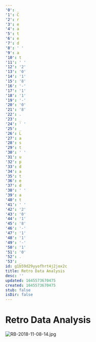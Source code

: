 ```yaml
---
'0': _
'1': C
'2': r
'3': e
'4': a
'5': t
'6': e
'7': d
'8': ' '
'9': a
'10': t
'11': ' '
'12': '2'
'13': '0'
'14': '1'
'15': '8'
'16': '-'
'17': '1'
'18': '1'
'19': '-'
'20': '0'
'21': '8'
'22': .
'23': _
'24': ' '
'25': _
'26': L
'27': a
'28': s
'29': t
'30': ' '
'31': u
'32': p
'33': d
'34': a
'35': t
'36': e
'37': d
'38': ' '
'39': a
'40': t
'41': ' '
'42': '2'
'43': '0'
'44': '1'
'45': '8'
'46': '-'
'47': '1'
'48': '1'
'49': '-'
'50': '1'
'51': '0'
'52': .
'53': _
id: g1b59d29yyofhrt4j2jox2c
title: Retro Data Analysis
desc: ''
updated: 1645573670475
created: 1645573670475
stub: false
isDir: false
---
```


# Retro Data Analysis


![RB-2018-11-08-14.jpg](/assets/rb-2018-11-08-14-ifhntay7vuum.jpg)

